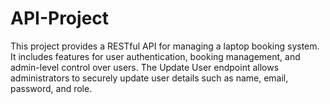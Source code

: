 # API-Project
This project provides a RESTful API for managing a laptop booking system. It includes features for user authentication, booking management, and admin-level control over users. The Update User endpoint allows administrators to securely update user details such as name, email, password, and role.
